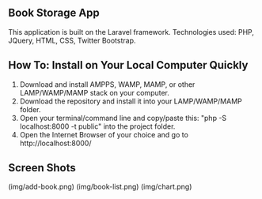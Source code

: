 ## Book Storage App

This application is built on the Laravel framework.
Technologies used: PHP, JQuery, HTML, CSS, Twitter Bootstrap.

## How To: Install on Your Local Computer Quickly

1. Download and install AMPPS, WAMP, MAMP, or other LAMP/WAMP/MAMP stack on your computer.
2. Download the repository and install it into your LAMP/WAMP/MAMP folder.
3. Open your terminal/command line and copy/paste this: "php -S localhost:8000 -t public" into the project folder.
4. Open the Internet Browser of your choice and go to http://localhost:8000/

## Screen Shots

(img/add-book.png)
(img/book-list.png)
(img/chart.png)

